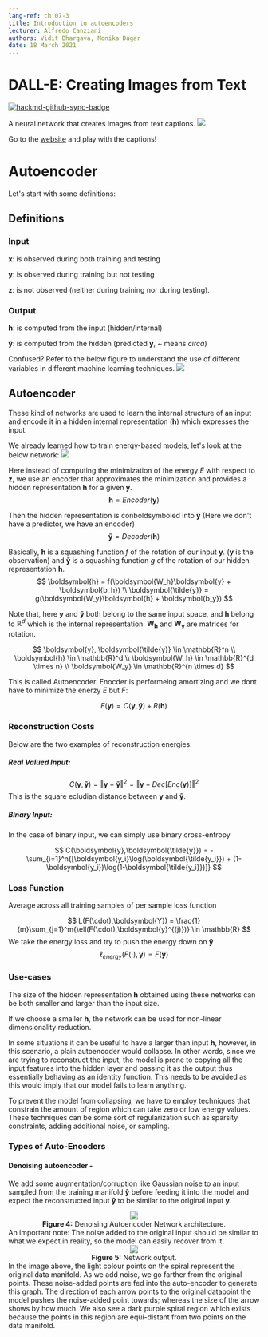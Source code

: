```yaml
---
lang-ref: ch.07-3
title: Introduction to autoencoders
lecturer: Alfredo Canziani
authors: Vidit Bhargava, Monika Dagar
date: 18 March 2021
---
```

# DALL-E: Creating Images from Text

[![hackmd-github-sync-badge](https://hackmd.io/usp9PiUGRdGQzD93wE8Bsw/badge)](https://hackmd.io/usp9PiUGRdGQzD93wE8Bsw)

A neural network that creates images from text captions. 
![](https://i.imgur.com/FosonFM.jpg)


Go to the [website](https://openai.com/blog/dall-e/) and play with the captions! 

# Autoencoder
Let's start with some definitions:

## Definitions
### Input

$\boldsymbol{x}$: is observed during both training and testing 

$\boldsymbol{y}$: is observed during training but not testing

$\boldsymbol{z}$: is not observed (neither during training nor during testing).

### Output
$\boldsymbol{h}$: is computed from the input (hidden/internal)

$\boldsymbol{\tilde{y}}$: is computed from the hidden (predicted $\boldsymbol{y}$, ~ means $circa$)

Confused?
Refer to the below figure to understand the use of different variables in different machine learning techniques.
![](https://i.imgur.com/Y4CFlZc.png)

## Autoencoder

These kind of networks are used to learn the internal structure of an input and encode it in a hidden internal representation ($\boldsymbol{h}$) which expresses the input.

We already learned how to train energy-based models, let's look at the below network:
![](https://i.imgur.com/NAUmcJd.png)

Here instead of computing the minimization of the energy $E$ with respect to $\boldsymbol{z}$, we use an encoder that approximates the minimization and provides a hidden representation $\boldsymbol{h}$ for a given $\boldsymbol{y}$.
$$
\boldsymbol{h} = Encoder(\boldsymbol{y})
$$

Then the hidden representation is conboldsymboled into $\boldsymbol{\tilde{y}}$ (Here we don't have a predictor, we have an encoder)
$$
\boldsymbol{\tilde{y}}= Decoder(\boldsymbol{h})
$$

Basically, $\boldsymbol{h}$ is a squashing function $f$ of the rotation of our input $\boldsymbol{y}$. ($\boldsymbol{y}$ is the observation) and $\boldsymbol{\tilde{y}}$ is a squashing function $g$ of the rotation of our hidden representation $\boldsymbol{h}$.
$$
\boldsymbol{h} = f(\boldsymbol{W_h}\boldsymbol{y} + \boldsymbol{b_h}) \\
\boldsymbol{\tilde{y}} = g(\boldsymbol{W_y}\boldsymbol{h} + \boldsymbol{b_y})
$$

Note that, here $\boldsymbol{y}$ and $\boldsymbol{\tilde{y}}$ both belong to the same input space, and $\boldsymbol{h}$ belong to $\mathbb{R}^d$ which is the internal representation. $\boldsymbol{W_h}$ and $\boldsymbol{W_y}$ are matrices for rotation.

$$
\boldsymbol{y}, \boldsymbol{\tilde{y}} \in \mathbb{R}^n \\
\boldsymbol{h} \in \mathbb{R}^d \\
\boldsymbol{W_h} \in \mathbb{R}^{d \times n} \\
\boldsymbol{W_y} \in \mathbb{R}^{n \times d}
$$

This is called Autoencoder. Enocder is performeing amortizing and we dont have to minimize the enerzy  $E$ but $F$:

$$
F(\boldsymbol{y}) = C(\boldsymbol{y},\boldsymbol{\tilde{y}}) + R(\boldsymbol{h})
$$

### Reconstruction Costs
Below are the two examples of reconstruction energies:
##### Real Valued Input:
$$
C(\boldsymbol{y},\boldsymbol{\tilde{y}}) = \Vert \boldsymbol{y}-\boldsymbol{\tilde{y}} \Vert^2 =  \Vert \boldsymbol{y}-Dec[Enc(\boldsymbol{y})] \Vert^2
$$
This is the square ecludian distance between $\boldsymbol{y}$ and $\boldsymbol{\tilde{y}}$.

##### Binary Input:
In the case of binary input, we can simply use binary cross-entropy

$$
C(\boldsymbol{y},\boldsymbol{\tilde{y}}) = - \sum_{i=1}^n{[\boldsymbol{y_i}\log(\boldsymbol{\tilde{y_i}}) + (1-\boldsymbol{y_i})\log(1-\boldsymbol{\tilde{y_i}})]}
$$

### Loss Function
Average across all training samples of per sample loss function

$$
L(F(\cdot),\boldsymbol{Y}) = \frac{1}{m}\sum_{j=1}^m{\ell(F(\cdot),\boldsymbol{y}^{(j)})} \in \mathbb{R}
$$
We take the energy loss and try to push the energy down on $\boldsymbol{\tilde{y}}$
$$
\ell_{energy}(F(\cdot),\boldsymbol{y}) = F(\boldsymbol{y})
$$


### Use-cases
The size of the hidden representation $\boldsymbol{h}$ obtained using these networks can be both smaller and larger than the input size. 

If we choose a smaller $\boldsymbol{h}$, the network can be used for non-linear dimensionality reduction.

In some situations it can be useful to have a larger than input $\boldsymbol{h}$, however, in this scenario, a plain autoencoder would collapse. In other words, since we are trying to reconstruct the input, the model is prone to copying all the input features into the hidden layer and passing it as the output thus essentially behaving as an identity function. This needs to be avoided as this would imply that our model fails to learn anything.

To prevent the model from collapsing, we have to employ techniques that constrain the amount of region which can take zero or low energy values. These techniques can be some sort of regularization such as sparsity constraints, adding additional noise, or sampling.

### Types of Auto-Encoders

#### Denoising autoencoder - 

We add some augmentation/corruption like Gaussian noise to an input sampled from the training manifold $\boldsymbol{\hat{y}}$ before feeding it into the model and expect the reconstructed input $\boldsymbol{\tilde{y}}$ to be similar to the original input $\boldsymbol{y}$.
<center>
<img src="{​{site.baseurl}}/images/week07/07-3/DenoisingAutoEncoder.png" style="background-color:#DCDCDC;" /><br>
<b>Figure 4:</b> Denoising Autoencoder Network architecture.
</center>
<!-- ![](https://i.imgur.com/WVcDLns.png) -->
An important note: The noise added to the original input should be similar to what we expect in reality, so the model can easily recover from it.

<center>
<img src="{​{site.baseurl}}/images/week07/07-3/DAEOutput.jpeg" style="background-color:#DCDCDC;" /><br>
<b>Figure 5:</b> Network output.
</center>
<!-- ![](https://i.imgur.com/j1CQe3T.jpg) -->
In the image above, the light colour points on the spiral represent the original data manifold. As we add noise, we go farther from the original points. These noise-added points are fed into the auto-encoder to generate this graph. 
The direction of each arrow points to the original datapoint the model pushes the noise-added point towards; whereas the size of the arrow shows by how much. 
We also see a dark purple spiral region which exists because the points in this region are equi-distant from two points on the data manifold. 

